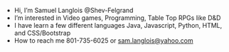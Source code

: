 - Hi, I’m Samuel Langlois @Shev-Felgrand
- I’m interested in Video games, Programming, Table Top RPGs like D&D
- I have learn a few different languages Java, Javascript, Python, HTML, and CSS/Bootstrap
- How to reach me 801-735-6025 or sam.langlois@yahoo.com

<!---
Shev-Felgrand/Shev-Felgrand is a ✨ special ✨ repository because its `README.md` (this file) appears on your GitHub profile.
You can click the Preview link to take a look at your changes.
--->
